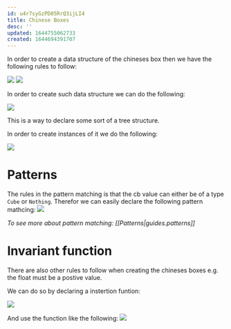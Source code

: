 ```yaml
---
id: u4r7syGzPD05RrQ3ijLI4
title: Chinese Boxes
desc: ''
updated: 1644755062733
created: 1644694391707
---
```

In order to create a data structure of the chineses box then we have the following rules to follow:

![](/assets/images/2022-02-13-13-15-12.png)
![](/assets/images/2022-02-13-13-15-33.png)

In order to create such data structure we can do the following:

![](/assets/images/2022-02-13-13-16-15.png)

This is a way to declare some sort of a tree structure. 

In order to create instances of it we do the following:

![](/assets/images/2022-02-13-13-17-37.png)

# Patterns
The rules in the pattern matching is that the cb value can either be of a type `Cube` or `Nothing`. Therefor we can easily declare the following pattern mathcing:
![](/assets/images/2022-02-13-13-20-24.png)

*To see more about pattern matching: [[Patterns|guides.patterns]]*

# Invariant function
There are also other rules to follow when creating the chineses boxes e.g. the float must be a postive value.

We can do so by declaring a instertion funtion:

![](/assets/images/2022-02-13-13-23-23.png)

And use the function like the following:
![](/assets/images/2022-02-13-13-24-02.png)